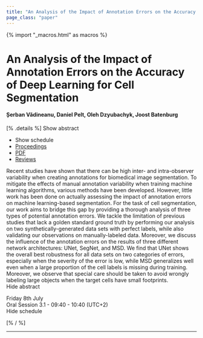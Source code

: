 ```yaml
---
title: "An Analysis of the Impact of Annotation Errors on the Accuracy of Deep Learning for Cell Segmentation"
page_class: "paper"
---
```


{% import "_macros.html" as macros %}

# An Analysis of the Impact of Annotation Errors on the Accuracy of Deep Learning for Cell Segmentation

#### Șerban Vădineanu, Daniel Pelt, Oleh Dzyubachyk, Joost Batenburg

[% .details %]
<a class="toggle_visibility" data-selector=".abstract" data-level="3">Show abstract</a>
- <a class="toggle_visibility" data-selector=".schedule" data-level="3">Show schedule</a>
- <a href="">Proceedings</a>
- <a href="https://openreview.net/pdf?id=C4B46ZS7MSB">PDF</a>
- <a href="https://openreview.net/forum?id=C4B46ZS7MSB">Reviews</a>

<p>
    <span class="abstract">
        Recent studies have shown that there can be high inter- and intra-observer variability when creating annotations for biomedical image segmentation. To mitigate the effects of manual annotation variability when training machine learning algorithms, various methods have been developed. However, little work has been done on actually assessing the impact of annotation errors on machine learning-based segmentation. For the task of cell segmentation, our work aims to bridge this gap by providing a thorough analysis of three types of potential annotation errors. We tackle the limitation of previous studies that lack a golden standard ground truth by performing our analysis on two synthetically-generated data sets with perfect labels, while also validating our observations on manually-labeled data. Moreover, we discuss the influence of the annotation errors on the results of three different network architectures: UNet, SegNet, and MSD. We find that UNet shows the overall best robustness for all data sets on two categories of errors, especially when the severity of the error is low, while MSD generalizes well even when a large proportion of the cell labels is missing during training. Moreover, we observe that special care should be taken to avoid wrongly labeling large objects when the target cells have small footprints.
        <br>
        <span class="actions"><a class="toggle_visibility" data-level="2">Hide abstract</a></span>
    </span>
</p>

<p>
    <span class="schedule">
        Friday 8th July<br>Oral Session 3.1 - 09:40 - 10:40 (UTC+2)
        <br>
        <span class="actions"><a class="toggle_visibility" data-level="2">Hide schedule</a></span>
    </span>
</p>

[% / %]


---

<!-- {{ macros.presentation('', '', 720, 450) }} -->